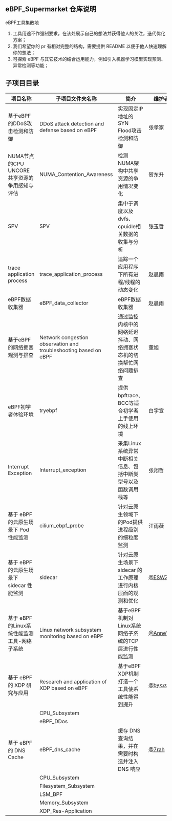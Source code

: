 ## eBPF_Supermarket 仓库说明

eBPF工具集散地

1. 工具用途不作强制要求，在该处展示自己的想法并获得他人的关注，迭代优化方案；
2. 我们希望你的 pr 有相对完整的结构，需要提供 README 以便于他人快速理解你的想法；
3. 可探索 eBPF 与其它技术的结合运用能力，例如引入机器学习模型实现预测、异常检测等功能；

## 子项目目录

| 项目名称                                   | 子项目文件夹名称                                                         | 简介                                 | 维护者 |
| ------------------------------------------ |------------------------------------------------------------------|------------------------------------| ------ |
| 基于eBPF的DDoS攻击检测和防御                 | DDoS attack detection and defense based on eBPF                  | 实现固定IP地址的SYN Flood攻击检测和防御          | 张孝家 |
| NUMA节点的CPU UNCORE共享资源的争用感知与评估 | NUMA_Contention_Awareness                                        | 检测NUMA架构中共享资源的争用情况变化               | 贺东升 |
| SPV                                        | SPV                                                              | 集中于调度以及dvfs、cpuidle相关数据的收集与分析      | 张玉哲 |
| trace application process                  | trace_application_process                                        | 追踪一个应用程序下所有进程/线程的动态变化              | 赵晨雨 |
| eBPF数据收集器                              | eBPF_data_collector                                              | eBPF数据收集器                          | 赵晨雨 |
| 基于eBPF的网络拥塞观测与排查                 | Network congestion observation and troubleshooting based on eBPF | 通过监控内核中的网络延迟抖动、网络拥塞状态机的切换帮忙网络问题排查  | 董旭   |
| eBPF初学者体验环境                           | tryebpf                                                          | 提供bpftrace、BCC等适合初学者上手使用的线上环境      | 白宇宣 |
| Interrupt Exception      | Interrupt_exception                                              | 采集Linux系统异常中断相关信息、包括中断类型号以及函数调用栈等  | 张翔哲 |
| 基于 eBPF 的云原生场景下 Pod 性能监测                         | cilium_ebpf_probe                                                | 针对云原生领域下的Pod提供进程级别的细粒度监测           | 汪雨薇 |
| 基于 eBPF 的云原生场景下 sidecar 性能监测 | sidecar                                                          | 针对云原生场景下 sidecar 的工作原理进行内核层面的观测和优化 | [@ESWZY](https://github.com/ESWZY) |
| 基于 eBPF 的Linux系统性能监测工具-网络子系统 | Linux network subsystem monitoring based on eBPF                 | 基于eBPF机制对Linux系统网络子系统的TCP层进行性能监测   | [@AnneY](https://github.com/AnneYang720) |
| 基于 eBPF 的 XDP 研究与应用 | Research and application of XDP based on eBPF                    | 基于eBPF XDP机制打造一个工具使系统性能得到提升        | [@byxzone](https://github.com/byxzone) |
|  | CPU_Subsystem                                                    |                                    |  |
|  | eBPF_DDos                                                        |                                    |  |
| 基于 eBPF 的 DNS Cache | eBPF_dns_cache                                                   |      缓存 DNS 查询结果，并在需要时构造并注入 DNS 响应                              | [@7rah](https://github.com/7rah) |
|  | CPU_Subsystem                                                    |                                    |  |
|  | Filesystem_Subsystem                                             |                                    |  |
|  | LSM_BPF                                                          |                                    |  |
|  | Memory_Subsystem                                                 |                                    |  |
|  | XDP_Res-Application                                              |                                    |  |


